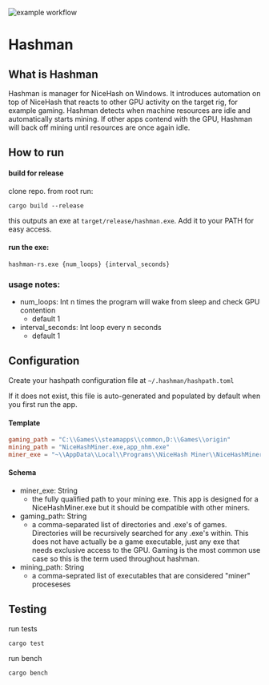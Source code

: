 ![example workflow](https://github.com/briansterle/hashman-rs/actions/workflows/rust.yml/badge.svg)

# Hashman

## What is Hashman

Hashman is manager for NiceHash on Windows. It introduces automation on top of NiceHash that reacts to other GPU
activity on the target rig, for example gaming. Hashman detects when machine resources are idle and automatically starts
mining. If other apps contend with the GPU, Hashman will back off mining until resources are once again idle.

## How to run

#### build for release

clone repo. from root run: 

```shell
cargo build --release
```

this outputs an exe at `target/release/hashman.exe`. Add it to your PATH for easy access.

#### run the exe:

```shell
hashman-rs.exe {num_loops} {interval_seconds}
```

### usage notes:

* num_loops: Int          n times the program will wake from sleep and check GPU contention
    * default 1
* interval_seconds: Int   loop every n seconds
    * default 1

## Configuration

Create your hashpath configuration file at `~/.hashman/hashpath.toml`

If it does not exist, this file is auto-generated and populated by default when you first run the app.

#### Template

```toml
gaming_path = "C:\\Games\\steamapps\\common,D:\\Games\\origin"
mining_path = "NiceHashMiner.exe,app_nhm.exe"
miner_exe = "~\\AppData\\Local\\Programs\\NiceHash Miner\\NiceHashMiner.exe"
```
#### Schema
* miner_exe: String
   * the fully qualified path to your mining exe. This app is designed for a NiceHashMiner.exe but it should be compatible with other miners. 
* gaming_path: String
   * a comma-separated list of directories and .exe's of games. Directories will be recursively searched for any .exe's within. This does not have actually be a game executable, just any exe that needs exclusive access to the GPU. Gaming is the most common use case so this is the term used throughout hashman.
* mining_path: String
   * a comma-seprated list of executables that are considered "miner" proceseses

## Testing

run tests

```shell
cargo test
```

run bench

```shell
cargo bench
```
